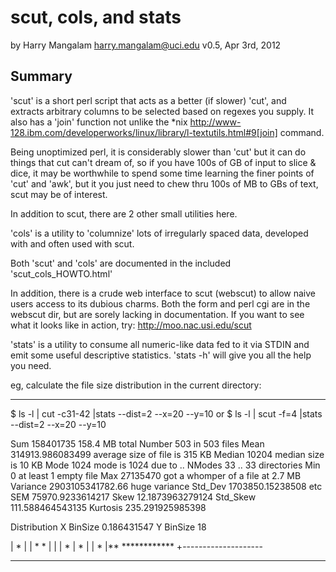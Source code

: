 # scut, cols, and stats

by Harry Mangalam <harry.mangalam@uci.edu> 
v0.5, Apr 3rd, 2012

## Summary

'scut' is a short perl script that acts as a better (if slower) 'cut', and  
extracts arbitrary columns to be selected based on regexes you supply.  It also has
a 'join' function not unlike the *nix
http://www-128.ibm.com/developerworks/linux/library/l-textutils.html#9[join] command.

Being unoptimized perl, it is considerably slower than 'cut' but it can do
things that cut can't dream of, so if you have 100s of GB of input to slice
& dice, it may be worthwhile to spend some time learning the finer points
of 'cut' and 'awk', but it you just need to chew thru 100s of MB to GBs of text,
scut may be of interest.

In addition to scut, there are 2 other small utilities here.

'cols' is a utility to 'columnize' lots of irregularly spaced data,
developed with and often used with scut.

Both 'scut' and 'cols' are documented in the included 'scut_cols_HOWTO.html'

In addition, there is a crude web interface to scut (webscut) to allow naive users
access to its dubious charms.  Both the form and perl cgi are in the webscut dir,
but are sorely lacking in documentation.  If you want to see what it looks
like in action, try: <http://moo.nac.usi.edu/scut>

'stats' is a utility to consume all numeric-like data fed to it via STDIN
and emit some useful descriptive statistics. 'stats -h' will give you all 
the help you need.

eg, calculate the file size distribution in the current directory:

----------------------------------------------------------------------
   $ ls -l | cut -c31-42 |stats --dist=2 --x=20 --y=10
or $ ls -l | scut -f=4  |stats --dist=2 --x=20 --y=10

   Sum       158401735            158.4 MB total
   Number    503                  in 503 files
   Mean      314913.986083499     average size of file is 315 KB
   Median    10204                median size is 10 KB
   Mode      1024                 mode is 1024 due to ..
   NModes    33                   .. 33 directories
   Min       0                    at least 1 empty file
   Max       27135470             got a whomper of a file at 2.7 MB
   Variance  2903105341782.66     huge variance
   Std_Dev   1703850.15238508     etc
   SEM       75970.9233614217
   Skew      12.1873963279124
   Std_Skew  111.588464543135
   Kurtosis  235.291925985398

   Distribution
   X BinSize 0.186431547
   Y BinSize  18

   |    *
   |
   |   * *
   |
   |
   |      *
   |  *
   |
   |       *
   |**      ************
   +--------------------

----------------------------------------------------------------------
